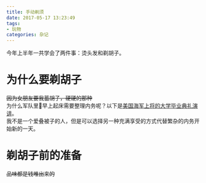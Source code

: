 ```yaml
---
title: 手动剃须
date: 2017-05-17 13:23:49
tags:
- 玩物
categories: 杂记
---
```

今年上半年一共学会了两件事：烫头发和剃胡子。
<!-- more -->
# 为什么要剃胡子
~~因为女朋友要我蓄胡子，硬硬的那种~~  
为什么军队里早上起床需要整理内务呢？以下是[美国海军上将的大学毕业典礼演讲](http://open.163.com/movie/2014/4/H/S/M9SVUCLND_M9SVUGCHS.html "威廉·麦克雷文德州大学2014毕业典礼演讲")。  
我不是一个爱叠被子的人，但是可以选择另一种充满享受的方式代替繁杂的内务开始新的一天。

# 剃胡子前的准备
~~品味都是钱堆出来的~~